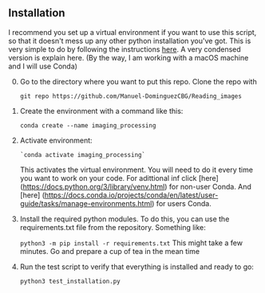 

## Installation

I recommend you set up a virtual environment if you want to use this script, so that it doesn't mess up any other python installation you've got. This is very simple to do by following the instructions [here](https://docs.python.org/3/tutorial/venv.html). A very condensed version is explain here.
(By the way, I am working with a macOS machine and I will use Conda)

0. Go to the directory where you want to put this repo. Clone the repo with

	`git repo https://github.com/Manuel-DominguezCBG/Reading_images`

1. Create the environment with a command like this:  

    `conda create --name imaging_processing`

2. Activate environment:

       `conda activate imaging_processing`

    This activates the virtual environment. You will need to do it every time you want to work on your code. For adittional inf click [here] (https://docs.python.org/3/library/venv.html) for non-user Conda. And [here] (https://docs.conda.io/projects/conda/en/latest/user-guide/tasks/manage-environments.html) for users Conda. 
     

3. Install the required python modules. To do this, you can use the requirements.txt file from the repository. Something like:

    `python3 -m pip install -r requirements.txt`
    This might take a few minutes. Go and prepare a cup of tea in the mean time 

4. Run the test script to verify that everything is installed and ready to go:
    
    `python3 test_installation.py`

